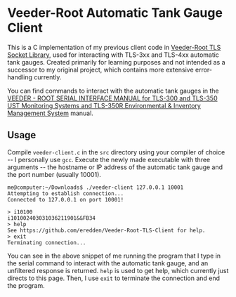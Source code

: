 # Veeder-Root Automatic Tank Gauge Client

This is a C implementation of my previous client code in [Veeder-Root TLS Socket Library](https://github.com/eredden/Veeder-Root-TLS-Socket-Library), used for interacting with TLS-3xx and TLS-4xx automatic tank gauges. Created primarily for learning purposes and not intended as a successor to my original project, which contains more extensive error-handling currently.

You can find commands to interact with the automatic tank gauges in the [VEEDER - ROOT SERIAL INTERFACE MANUAL for TLS-300 and TLS-350 UST Monitoring Systems and TLS-350R Environmental & Inventory Management System](https://cdn.chipkin.com/files/liz/576013-635.pdf) manual.

## Usage

Compile `veeder-client.c` in the `src` directory using your compiler of choice -- I personally use `gcc`. Execute the newly made executable with three arguments -- the hostname or IP address of the automatic tank gauge and the port number (usually 10001).

```
me@computer:~/Downloads$ ./veeder-client 127.0.0.1 10001
Attempting to establish connection...
Connected to 127.0.0.1 on port 10001!

> i10100
i101002403031036211901&&FB34
> help
See https://github.com/eredden/Veeder-Root-TLS-Client for help.
> exit
Terminating connection...
```

You can see in the above snippet of me running the program that I type in the serial command to interact with the automatic tank gauge, and an unfiltered response is returned. `help` is used to get help, which currently just directs to this page. Then, I use `exit` to terminate the connection and end the program.

